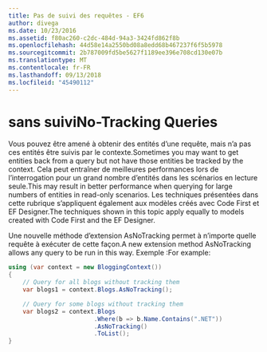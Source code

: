 ```yaml
---
title: Pas de suivi des requêtes - EF6
author: divega
ms.date: 10/23/2016
ms.assetid: f80ac260-c2dc-484d-94a3-3424fd862f8b
ms.openlocfilehash: 44d58e14a2550bd08a8edd68b467237f6f5b5978
ms.sourcegitcommit: 2b787009fd5be5627f1189ee396e708cd130e07b
ms.translationtype: MT
ms.contentlocale: fr-FR
ms.lasthandoff: 09/13/2018
ms.locfileid: "45490112"
---
```

# <a name="no-tracking-queries"></a><span data-ttu-id="f65e5-102">sans suivi</span><span class="sxs-lookup"><span data-stu-id="f65e5-102">No-Tracking Queries</span></span>
<span data-ttu-id="f65e5-103">Vous pouvez être amené à obtenir des entités d’une requête, mais n’a pas ces entités être suivis par le contexte.</span><span class="sxs-lookup"><span data-stu-id="f65e5-103">Sometimes you may want to get entities back from a query but not have those entities be tracked by the context.</span></span> <span data-ttu-id="f65e5-104">Cela peut entraîner de meilleures performances lors de l’interrogation pour un grand nombre d’entités dans les scénarios en lecture seule.</span><span class="sxs-lookup"><span data-stu-id="f65e5-104">This may result in better performance when querying for large numbers of entities in read-only scenarios.</span></span> <span data-ttu-id="f65e5-105">Les techniques présentées dans cette rubrique s’appliquent également aux modèles créés avec Code First et EF Designer.</span><span class="sxs-lookup"><span data-stu-id="f65e5-105">The techniques shown in this topic apply equally to models created with Code First and the EF Designer.</span></span>  

<span data-ttu-id="f65e5-106">Une nouvelle méthode d’extension AsNoTracking permet à n’importe quelle requête à exécuter de cette façon.</span><span class="sxs-lookup"><span data-stu-id="f65e5-106">A new extension method AsNoTracking allows any query to be run in this way.</span></span> <span data-ttu-id="f65e5-107">Exemple :</span><span class="sxs-lookup"><span data-stu-id="f65e5-107">For example:</span></span>  

``` csharp
using (var context = new BloggingContext())
{
    // Query for all blogs without tracking them
    var blogs1 = context.Blogs.AsNoTracking();

    // Query for some blogs without tracking them
    var blogs2 = context.Blogs
                        .Where(b => b.Name.Contains(".NET"))
                        .AsNoTracking()
                        .ToList();
}
```  
